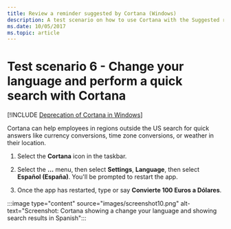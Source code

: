 ```yaml
---
title: Review a reminder suggested by Cortana (Windows)
description: A test scenario on how to use Cortana with the Suggested reminders feature.
ms.date: 10/05/2017
ms.topic: article
---
```


# Test scenario 6 - Change your language and perform a quick search with Cortana
<!--Using include for Cortana in Windows deprecation -->
[!INCLUDE [Deprecation of Cortana in Windows](./includes/cortana-deprecation.md)]

Cortana can help employees in regions outside the US search for quick answers like currency conversions, time zone conversions, or weather in their location.

1. Select the  **Cortana**  icon in the taskbar.

1. Select the **…** menu, then select **Settings**, **Language**, then select **Español (España)**. You'll be prompted to restart the app.

1. Once the app has restarted, type or say **Convierte 100 Euros a Dólares**.

:::image type="content" source="images/screenshot10.png" alt-text="Screenshot: Cortana showing a change your language and showing search results in Spanish":::
